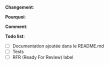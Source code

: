 <!--
Merci de votre intérêt pour le projet.

Veuillez remplir les informations ci-dessous pour accélérer la validation de notre Pull Request
-->

<!-- Quels sont les changements apportés ? (Quelle est la caractéristique/le bug qui est corrigé ici ?) -->

**Changement**:

**Pourquoi**:

**Comment**:

**Todo list**:

-   [ ] Documentation ajoutée dans le README.md
-   [ ] Tests
-   [ ] RFR (Ready For Review) label

<!-- N'hésitez pas à ajouter des commentaires supplémentaires et/ou une capture d'écran -->
